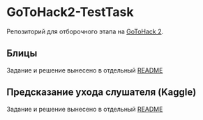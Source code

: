 # GoToHack2-TestTask
Репозиторий для отборочного этапа на [GoToHack 2](http://goto.msk.ru/hackathon/).

## Блицы
Задание и решение вынесено в отдельный [README](/blitz/README.md)

## Предсказание ухода слушателя (Kaggle)
Задание и решение вынесено в отдельный [README](/kaggle/README.md)
